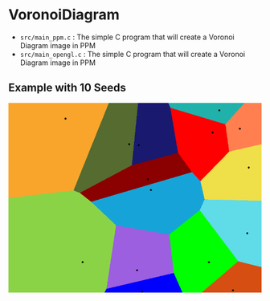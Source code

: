 # VoronoiDiagram

- `src/main_ppm.c` : The simple C program that will create a Voronoi Diagram image in PPM
- `src/main_opengl.c` : The simple C program that will create a Voronoi Diagram image in PPM

## Example with 10 Seeds

![img](assets/output.png)
